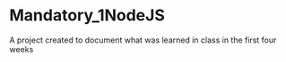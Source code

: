 # Mandatory_1NodeJS

A project created to document what was learned in class in the first four weeks
